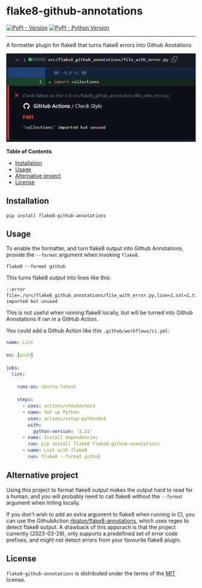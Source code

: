 # flake8-github-annotations

[![PyPI - Version](https://img.shields.io/pypi/v/flake8-github-annotations.svg)](https://pypi.org/project/flake8-github-annotations)
[![PyPI - Python Version](https://img.shields.io/pypi/pyversions/flake8-github-annotations.svg)](https://pypi.org/project/flake8-github-annotations)

-----
A formatter plugin for flake8 that turns flake8 errors into Github Anotations.

![Example Annotations](https://raw.githubusercontent.com/gustavgransbo/flake8-github-annotations/main/assets/example_annotation.png)

**Table of Contents**

- [Installation](#installation)
- [Usage](#usage)
- [Alternative project](#alternative-project)
- [License](#license)

## Installation

```console
pip install flake8-github-annotations
```

## Usage
To enable the formatter,
and turn flake8 output into Github Annotations,
provide the `--format` argument when invoking `flake8`.
```console
flake8 --format github
```

This turns flake8 output into lines like this:
```console
::error file=./src/flake8_github_annotations/file_with_error.py,line=1,col=1,title=F401::'collections' imported but unused
```

This is not useful when running flake8 locally,
but will be turned into Github Annotations if ran in a GitHub Action.

You could add a Github Action like this `.github/workflows/ci.yml`:

```yaml
name: Lint

on: [push]

jobs:
  lint:

    runs-on: ubuntu-latest

    steps:
      - uses: actions/checkout@v3
      - name: Set up Python
        uses: actions/setup-python@v4
        with:
          python-version: '3.11'
      - name: Install dependencies
        run: pip install flake8 flake8-github-annotations
      - name: Lint with flake8
        run: flake8 --format github
```

## Alternative project
Using this project to format flake8 output makes the output hard to read for a human,
and you will probably need to call flake8 without the `--format` argument when linting
locally.

If you don't wish to add an extra argument to flake8 when running in CI,
you can use the GithubAction
[rbialon/flake8-annotations](https://github.com/rbialon/flake8-annotations),
which uses regex to detect flake8 output.
A drawback of this apporach is that the project currently (2023-03-29),
only supports a predefined set of error code prefixes,
and might not detect errors from your favourite flake8 plugin.

## License

`flake8-github-annotations` is distributed under the terms of the [MIT](https://spdx.org/licenses/MIT.html) license.
